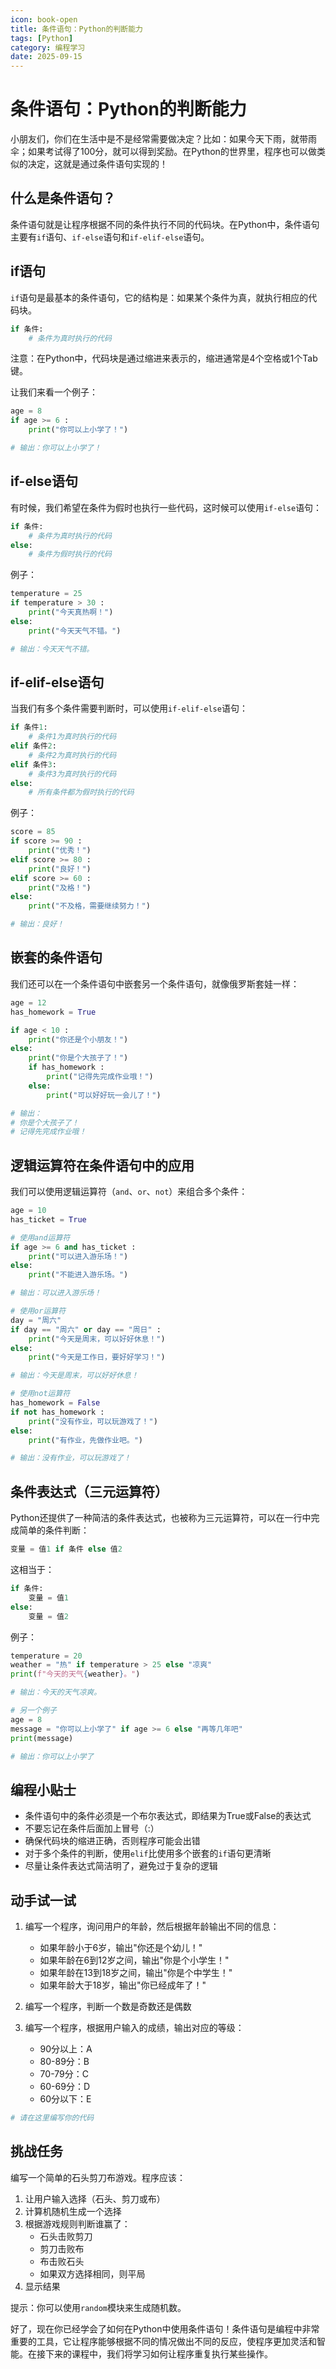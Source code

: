 ```yaml
---
icon: book-open
title: 条件语句：Python的判断能力
tags: [Python]
category: 编程学习
date: 2025-09-15
---
```

# 条件语句：Python的判断能力

小朋友们，你们在生活中是不是经常需要做决定？比如：如果今天下雨，就带雨伞；如果考试得了100分，就可以得到奖励。在Python的世界里，程序也可以做类似的决定，这就是通过条件语句实现的！

## 什么是条件语句？

条件语句就是让程序根据不同的条件执行不同的代码块。在Python中，条件语句主要有`if`语句、`if-else`语句和`if-elif-else`语句。

## if语句

`if`语句是最基本的条件语句，它的结构是：如果某个条件为真，就执行相应的代码块。

```python
if 条件:
    # 条件为真时执行的代码
```

注意：在Python中，代码块是通过缩进来表示的，缩进通常是4个空格或1个Tab键。

让我们来看一个例子：

```python
age = 8
if age >= 6 :
    print("你可以上小学了！")

# 输出：你可以上小学了！
```

## if-else语句

有时候，我们希望在条件为假时也执行一些代码，这时候可以使用`if-else`语句：

```python
if 条件:
    # 条件为真时执行的代码
else:
    # 条件为假时执行的代码
```

例子：

```python
temperature = 25
if temperature > 30 :
    print("今天真热啊！")
else:
    print("今天天气不错。")

# 输出：今天天气不错。
```

## if-elif-else语句

当我们有多个条件需要判断时，可以使用`if-elif-else`语句：

```python
if 条件1:
    # 条件1为真时执行的代码
elif 条件2:
    # 条件2为真时执行的代码
elif 条件3:
    # 条件3为真时执行的代码
else:
    # 所有条件都为假时执行的代码
```

例子：

```python
score = 85
if score >= 90 :
    print("优秀！")
elif score >= 80 :
    print("良好！")
elif score >= 60 :
    print("及格！")
else:
    print("不及格，需要继续努力！")

# 输出：良好！
```

## 嵌套的条件语句

我们还可以在一个条件语句中嵌套另一个条件语句，就像俄罗斯套娃一样：

```python
age = 12
has_homework = True

if age < 10 :
    print("你还是个小朋友！")
else:
    print("你是个大孩子了！")
    if has_homework :
        print("记得先完成作业哦！")
    else:
        print("可以好好玩一会儿了！")

# 输出：
# 你是个大孩子了！
# 记得先完成作业哦！
```

## 逻辑运算符在条件语句中的应用

我们可以使用逻辑运算符（`and`、`or`、`not`）来组合多个条件：

```python
age = 10
has_ticket = True

# 使用and运算符
if age >= 6 and has_ticket :
    print("可以进入游乐场！")
else:
    print("不能进入游乐场。")

# 输出：可以进入游乐场！

# 使用or运算符
day = "周六"
if day == "周六" or day == "周日" :
    print("今天是周末，可以好好休息！")
else:
    print("今天是工作日，要好好学习！")

# 输出：今天是周末，可以好好休息！

# 使用not运算符
has_homework = False
if not has_homework :
    print("没有作业，可以玩游戏了！")
else:
    print("有作业，先做作业吧。")

# 输出：没有作业，可以玩游戏了！
```

## 条件表达式（三元运算符）

Python还提供了一种简洁的条件表达式，也被称为三元运算符，可以在一行中完成简单的条件判断：

```python
变量 = 值1 if 条件 else 值2
```

这相当于：

```python
if 条件:
    变量 = 值1
else:
    变量 = 值2
```

例子：

```python
temperature = 20
weather = "热" if temperature > 25 else "凉爽"
print(f"今天的天气{weather}。")

# 输出：今天的天气凉爽。

# 另一个例子
age = 8
message = "你可以上小学了" if age >= 6 else "再等几年吧"
print(message)

# 输出：你可以上小学了
```

## 编程小贴士

- 条件语句中的条件必须是一个布尔表达式，即结果为True或False的表达式
- 不要忘记在条件后面加上冒号（:）
- 确保代码块的缩进正确，否则程序可能会出错
- 对于多个条件的判断，使用`elif`比使用多个嵌套的`if`语句更清晰
- 尽量让条件表达式简洁明了，避免过于复杂的逻辑

## 动手试一试

1. 编写一个程序，询问用户的年龄，然后根据年龄输出不同的信息：
   - 如果年龄小于6岁，输出"你还是个幼儿！"
   - 如果年龄在6到12岁之间，输出"你是个小学生！"
   - 如果年龄在13到18岁之间，输出"你是个中学生！"
   - 如果年龄大于18岁，输出"你已经成年了！"

2. 编写一个程序，判断一个数是奇数还是偶数

3. 编写一个程序，根据用户输入的成绩，输出对应的等级：
   - 90分以上：A
   - 80-89分：B
   - 70-79分：C
   - 60-69分：D
   - 60分以下：E

```python
# 请在这里编写你的代码
```

## 挑战任务

编写一个简单的石头剪刀布游戏。程序应该：

1. 让用户输入选择（石头、剪刀或布）
2. 计算机随机生成一个选择
3. 根据游戏规则判断谁赢了：
   - 石头击败剪刀
   - 剪刀击败布
   - 布击败石头
   - 如果双方选择相同，则平局
4. 显示结果

提示：你可以使用`random`模块来生成随机数。

好了，现在你已经学会了如何在Python中使用条件语句！条件语句是编程中非常重要的工具，它让程序能够根据不同的情况做出不同的反应，使程序更加灵活和智能。在接下来的课程中，我们将学习如何让程序重复执行某些操作。